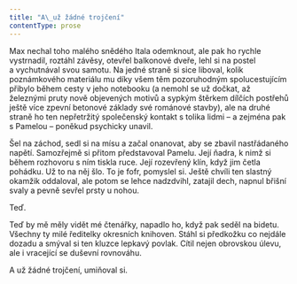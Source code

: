 ```yaml
---
title: "A\_už žádné trojčení"
contentType: prose
---
```


<section>

Max nechal toho malého snědého Itala odemknout, ale pak ho rychle vystrnadil, roztáhl závěsy, otevřel balkonové dveře, lehl si na postel a vychutnával svou samotu. Na jedné straně si sice liboval, kolik poznámkového materiálu mu díky všem těm pozoruhodným spolucestujícím přibylo během cesty v jeho notebooku (a nemohl se už dočkat, až železnými pruty nově objevených motivů a sypkým štěrkem dílčích postřehů ještě více zpevní betonové základy své románové stavby), ale na druhé straně ho ten nepřetržitý společenský kontakt s tolika lidmi – a zejména pak s Pamelou – poněkud psychicky unavil.

Šel na záchod, sedl si na mísu a začal onanovat, aby se zbavil nastřádaného napětí. Samozřejmě si přitom představoval Pamelu. Její ňadra, k nimž si během rozhovoru s ním tiskla ruce. Její rozevřený klín, když jim četla pohádku. Už to na něj šlo. To je fofr, pomyslel si. Ještě chvíli ten slastný okamžik oddaloval, ale potom se lehce nadzdvihl, zatajil dech, napnul břišní svaly a pevně sevřel prsty u nohou.

Teď.

Teď by mě měly vidět mé čtenářky, napadlo ho, když pak seděl na bidetu. Všechny ty milé ředitelky okresních knihoven. Stáhl si předkožku co nejdále dozadu a smýval si ten kluzce lepkavý povlak. Cítil nejen obrovskou úlevu, ale i vracející se duševní rovnováhu.

A už žádné trojčení, umiňoval si.

</section>
